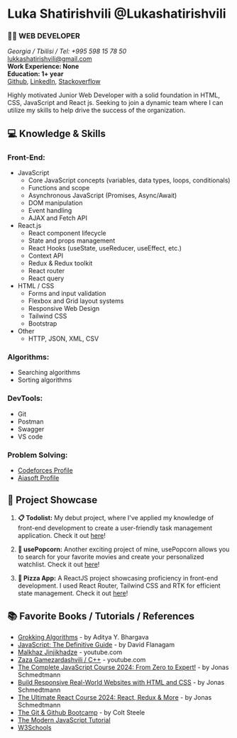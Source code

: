 # Luka Shatirishvili @Lukashatirishvili

### 👨‍💻 WEB DEVELOPER 

*Georgia / Tbilisi / Tel: +995 598 15 78 50* <br/> 
lukkashatirishvili@gmail.com <br/> 
**Work Experience: None** <br/>
**Education: 1+ year** <br/>
[Github](https://github.com/Lukashatirishvili), [LinkedIn](https://www.linkedin.com/in/luka-shatirishvili-a5861a223/), [Stackoverflow](https://stackoverflow.com/users/21602692/luka-shatirishvili)

Highly motivated Junior Web Developer with a solid foundation in HTML, CSS, JavaScript and React js. Seeking to join a dynamic team where I can utilize my skills to help drive the success of the organization.

## 💻 Knowledge & Skills

### **Front-End:** 
  - JavaScript
    - Core JavaScript concepts (variables, data types, loops, conditionals)
    - Functions and scope
    - Asynchronous JavaScript (Promises, Async/Await)
    - DOM manipulation
    - Event handling
    - AJAX and Fetch API
  - React.js
    - React component lifecycle
    - State and props management
    - React Hooks (useState, useReducer, useEffect, etc.)
    - Context API
    - Redux & Redux toolkit
    - React router
    - React query
  - HTML / CSS
    - Forms and input validation
    - Flexbox and Grid layout systems
    - Responsive Web Design
    - Tailwind CSS
    - Bootstrap
  - Other 
    - HTTP, JSON, XML, CSV
### **Algorithms:**
  - Searching algorithms
  - Sorting algorithms
### **DevTools:**
  -  Git
  -  Postman
  -  Swagger
  -  VS code
### **Problem Solving:** 
  - [Codeforces Profile](https://codeforces.com/profile/Lukashatirishvili)
  - [Aiasoft Profile](https://www.aiasoft.ge/profile/Lukashatirishvili)

## 🚀 Project Showcase

1. **📋 Todolist:** My debut project, where I've applied my knowledge of front-end development to create a user-friendly task management application. Check it out [here](https://todolist-app-two-rust.vercel.app/)!

2. **🍿 usePopcorn:** Another exciting project of mine, usePopcorn allows you to search for your favorite movies and create your personalized watchlist. Check it out [here](https://usepopcorn-app-five.vercel.app/)!

3. **🍕 Pizza App:** A ReactJS project showcasing proficiency in front-end development. I used React Router, Tailwind CSS and RTK for efficient state management. Check it out [here](https://orderpizza-app.vercel.app/)!

## 📚 Favorite Books / Tutorials / References

* [Grokking Algorithms](https://g.co/kgs/8Xn1b4) - by Aditya Y. Bhargava
* [JavaScript: The Definitive Guide](https://g.co/kgs/Mj7qkx) - by David Flanagam
* [Malkhaz Jinjikhadze](https://www.youtube.com/playlist?list=PL2XGvKfYRbDvWZ2YNf-dVHp5Ak3EXAxd8) - youtube.com
* [Zaza Gamezardashvili / C++](https://www.youtube.com/playlist?list=PLJTvi6Vq8-z8GgVyxJq7dTnuFxSFPYVcJ) - youtube.com
* [The Complete JavaScript Course 2024: From Zero to Expert!](https://www.udemy.com/course/the-complete-javascript-course/) - by Jonas Schmedtmann
* [Build Responsive Real-World Websites with HTML and CSS](https://www.udemy.com/course/design-and-develop-a-killer-website-with-html5-and-css3/) - by Jonas Schmedtmann
* [The Ultimate React Course 2024: React, Redux & More](https://www.udemy.com/course/the-ultimate-react-course/) - by Jonas Schmedtmann
* [The Git & Github Bootcamp](https://www.udemy.com/course/git-and-github-bootcamp/) - by Colt Steele
* [The Modern JavaScript Tutorial](https://javascript.info/)
* [W3Schools](https://www.w3schools.com/js/default.asp)
